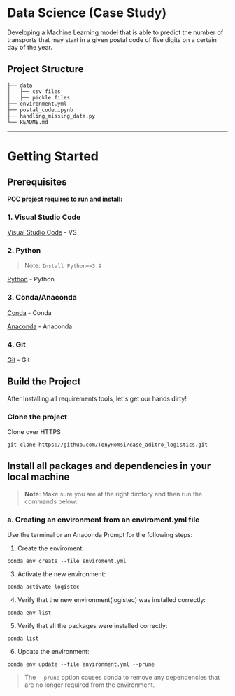 Data Science (Case Study)
==============================

Developing a Machine Learning model that is able to predict the number of transports that may start in a given postal code of five digits on a certain day of the year.

Project Structure
------------

    ├── data
    │   ├── csv files           
    │   ├── pickle files
    ├── environment.yml
    ├── postal_code.ipynb
    ├── handling_missing_data.py
    └── README.md


--------

# Getting Started

## Prerequisites
**POC project requires to run and install:**
### 1. Visual Studio Code

 [Visual Studio Code] - VS

### 2. Python
> Note: `Install Python==3.9`

 [Python] - Python
### 3. Conda/Anaconda
[Conda] -  Conda

[Anaconda] -  Anaconda

### 4. Git

[Git] - Git

## Build the Project
After Installing all requirements tools, let's get our hands dirty!

### Clone the project

Clone over HTTPS
```
git clone https://github.com/TonyHomsi/case_aditro_logistics.git
```

## Install all packages and dependencies in your local machine


> **Note**: Make sure you are at the right dirctory and then run the commands below:
### a. Creating an environment from an enviroment.yml file
Use the terminal or an Anaconda Prompt for the following steps:

1. Create the enviroment:
 ```
conda env create --file enviroment.yml
```
3. Activate the new environment: 
   
```
conda activate logistec
```

4. Verify that the new environment(logistec) was installed correctly:
```
conda env list
```

5. Verify that all the packages were installed correctly:
```
conda list
```

6. Update the environment:
```  
conda env update --file environment.yml --prune
```
> The `--prune` option causes conda to remove any dependencies that are no longer required from the environment.


[Visual Studio Code]: <https://code.visualstudio.com/>
[Python]: <https://www.python.org/downloads/>
[Conda]: <https://docs.conda.io/projects/conda/en/latest/user-guide/install/download.html>
[Anaconda]: <https://www.anaconda.com/products/individual>
[Git]: <https://git-scm.com/downloads>
